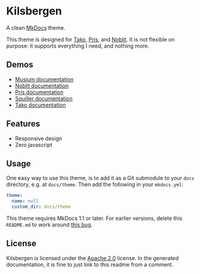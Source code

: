 # Kilsbergen

A clean [MkDocs][mkdocs] theme.

This theme is designed for [Tako][tako], [Pris][pris], and [Noblit][noblit].
It is not flexible on purpose: it supports everything I need, and nothing more.

## Demos

 * [Musium documentation][musium-docs]
 * [Noblit documentation][noblit-docs]
 * [Pris documentation][pris-docs]
 * [Squiller documentation][squiller-docs]
 * [Tako documentation][tako-docs]

## Features

 * Responsive design
 * Zero javascript

## Usage

One easy way to use this theme, is to add it as a Git submodule to your `docs`
directory, e.g. at `docs/theme`. Then add the following in your `mkdocs.yml`:

```yaml
theme:
  name: null
  custom_dir: docs/theme
```

This theme requires MkDocs 1.1 or later. For earlier versions, delete this
`README.md` to work around [this bug][readmebug].

[readmebug]: https://github.com/mkdocs/mkdocs/issues/1766

## License

Kilsbergen is licensed under the [Apache 2.0][apache2] license. In the generated
documentation, it is fine to just link to this readme from a comment.

[apache2]:       https://www.apache.org/licenses/LICENSE-2.0
[mkdocs]:        https://www.mkdocs.org/
[musium-docs]:   https://ruuda.github.io/musium
[noblit-docs]:   https://ruuda.github.io/noblit
[noblit]:        https://github.com/ruuda/noblit
[pris-docs]:     https://ruuda.github.io/pris
[pris]:          https://github.com/ruuda/pris
[squiller-docs]: https://ruuda.github.io/squiller/
[tako-docs]:     https://ruuda.github.io/tako
[tako]:          https://github.com/ruuda/tako
